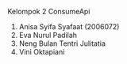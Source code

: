 Kelompok 2 ConsumeApi
1. Anisa Syifa Syafaat (2006072)
2. Eva Nurul Padilah
3. Neng Bulan Tentri Julitatia
4. Vini Oktapiani
